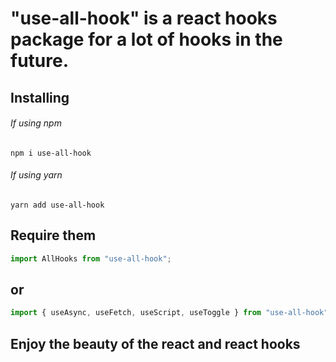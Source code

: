# "use-all-hook" is a react hooks package for a lot of hooks in the future.

## Installing

###### If using npm

```
npm i use-all-hook
```

###### If using yarn

```
yarn add use-all-hook
```

## Require them

```js
import AllHooks from "use-all-hook";
```

## or

```js
import { useAsync, useFetch, useScript, useToggle } from "use-all-hook";
```

## Enjoy the beauty of the react and react hooks
